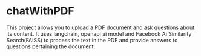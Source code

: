 # chatWithPDF
This project allows you to upload a PDF document and ask questions about its content. It uses langchain, openapi ai model and  Facebook Ai Similarity Search(FAISS) to process the text in the PDF and provide answers to questions pertaining the document.
